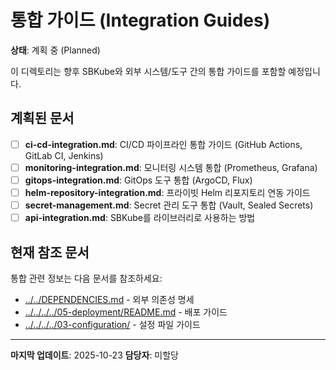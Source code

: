 # 통합 가이드 (Integration Guides)

**상태**: 계획 중 (Planned)

이 디렉토리는 향후 SBKube와 외부 시스템/도구 간의 통합 가이드를 포함할 예정입니다.

## 계획된 문서

- [ ] **ci-cd-integration.md**: CI/CD 파이프라인 통합 가이드 (GitHub Actions, GitLab CI, Jenkins)
- [ ] **monitoring-integration.md**: 모니터링 시스템 통합 (Prometheus, Grafana)
- [ ] **gitops-integration.md**: GitOps 도구 통합 (ArgoCD, Flux)
- [ ] **helm-repository-integration.md**: 프라이빗 Helm 리포지토리 연동 가이드
- [ ] **secret-management.md**: Secret 관리 도구 통합 (Vault, Sealed Secrets)
- [ ] **api-integration.md**: SBKube를 라이브러리로 사용하는 방법

## 현재 참조 문서

통합 관련 정보는 다음 문서를 참조하세요:

- [../../DEPENDENCIES.md](../../DEPENDENCIES.md) - 외부 의존성 명세
- [../../../../05-deployment/README.md](../../../../05-deployment/README.md) - 배포 가이드
- [../../../../03-configuration/](../../../../03-configuration/) - 설정 파일 가이드

---

**마지막 업데이트**: 2025-10-23 **담당자**: 미할당
